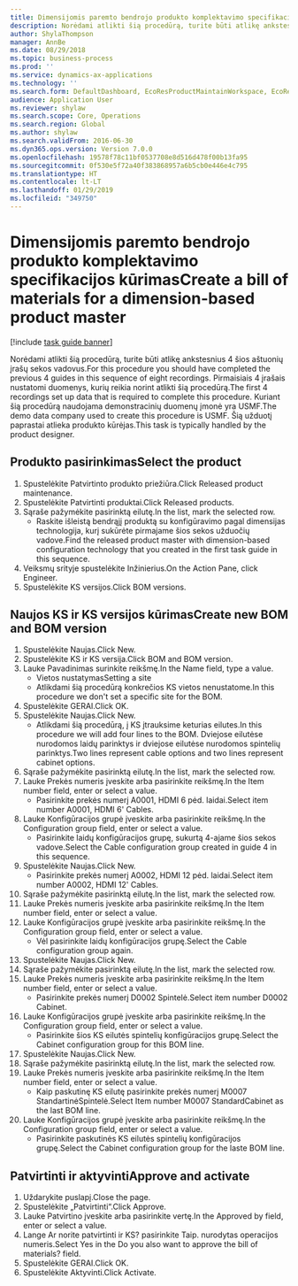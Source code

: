 ```yaml
---
title: Dimensijomis paremto bendrojo produkto komplektavimo specifikacijos kūrimas
description: Norėdami atlikti šią procedūrą, turite būti atlikę ankstesnius 4 šios aštuonių įrašų sekos vadovus.
author: ShylaThompson
manager: AnnBe
ms.date: 08/29/2018
ms.topic: business-process
ms.prod: ''
ms.service: dynamics-ax-applications
ms.technology: ''
ms.search.form: DefaultDashboard, EcoResProductMaintainWorkspace, EcoResProductOpenCasesFormPart, EcoResProductDetailsExtended, BOMConsistOf, BOMTable, InventItemIdLookupSimple, HcmWorkerLookUp
audience: Application User
ms.reviewer: shylaw
ms.search.scope: Core, Operations
ms.search.region: Global
ms.author: shylaw
ms.search.validFrom: 2016-06-30
ms.dyn365.ops.version: Version 7.0.0
ms.openlocfilehash: 19578f78c11bf0537708e8d516d478f00b13fa95
ms.sourcegitcommit: 0f530e5f72a40f383868957a6b5cb0e446e4c795
ms.translationtype: HT
ms.contentlocale: lt-LT
ms.lasthandoff: 01/29/2019
ms.locfileid: "349750"
---
```

# <a name="create-a-bill-of-materials-for-a-dimension-based-product-master"></a><span data-ttu-id="58cc6-103">Dimensijomis paremto bendrojo produkto komplektavimo specifikacijos kūrimas</span><span class="sxs-lookup"><span data-stu-id="58cc6-103">Create a bill of materials for a dimension-based product master</span></span>

[!include [task guide banner](../../includes/task-guide-banner.md)]

<span data-ttu-id="58cc6-104">Norėdami atlikti šią procedūrą, turite būti atlikę ankstesnius 4 šios aštuonių įrašų sekos vadovus.</span><span class="sxs-lookup"><span data-stu-id="58cc6-104">For this procedure you should have completed the previous 4 guides in this sequence of eight recordings.</span></span> <span data-ttu-id="58cc6-105">Pirmaisiais 4 įrašais nustatomi duomenys, kurių reikia norint atlikti šią procedūrą.</span><span class="sxs-lookup"><span data-stu-id="58cc6-105">The first 4 recordings set up data that is required to complete this procedure.</span></span> <span data-ttu-id="58cc6-106">Kuriant šią procedūrą naudojama demonstracinių duomenų įmonė yra USMF.</span><span class="sxs-lookup"><span data-stu-id="58cc6-106">The demo data company used to create this procedure is USMF.</span></span> <span data-ttu-id="58cc6-107">Šią užduotį paprastai atlieka produkto kūrėjas.</span><span class="sxs-lookup"><span data-stu-id="58cc6-107">This task is typically handled by the product designer.</span></span>


## <a name="select-the-product"></a><span data-ttu-id="58cc6-108">Produkto pasirinkimas</span><span class="sxs-lookup"><span data-stu-id="58cc6-108">Select the product</span></span>
1. <span data-ttu-id="58cc6-109">Spustelėkite Patvirtinto produkto priežiūra.</span><span class="sxs-lookup"><span data-stu-id="58cc6-109">Click Released product maintenance.</span></span>
2. <span data-ttu-id="58cc6-110">Spustelėkite Patvirtinti produktai.</span><span class="sxs-lookup"><span data-stu-id="58cc6-110">Click Released products.</span></span>
3. <span data-ttu-id="58cc6-111">Sąraše pažymėkite pasirinktą eilutę.</span><span class="sxs-lookup"><span data-stu-id="58cc6-111">In the list, mark the selected row.</span></span>
    * <span data-ttu-id="58cc6-112">Raskite išleistą bendrąjį produktą su konfigūravimo pagal dimensijas technologija, kurį sukūrėte pirmajame šios sekos užduočių vadove.</span><span class="sxs-lookup"><span data-stu-id="58cc6-112">Find the released product master with dimension-based configuration technology that you created in the first task guide in this sequence.</span></span>  
4. <span data-ttu-id="58cc6-113">Veiksmų srityje spustelėkite Inžinierius.</span><span class="sxs-lookup"><span data-stu-id="58cc6-113">On the Action Pane, click Engineer.</span></span>
5. <span data-ttu-id="58cc6-114">Spustelėkite KS versijos.</span><span class="sxs-lookup"><span data-stu-id="58cc6-114">Click BOM versions.</span></span>

## <a name="create-new-bom-and-bom-version"></a><span data-ttu-id="58cc6-115">Naujos KS ir KS versijos kūrimas</span><span class="sxs-lookup"><span data-stu-id="58cc6-115">Create new BOM and BOM version</span></span>
1. <span data-ttu-id="58cc6-116">Spustelėkite Naujas.</span><span class="sxs-lookup"><span data-stu-id="58cc6-116">Click New.</span></span>
2. <span data-ttu-id="58cc6-117">Spustelėkite KS ir KS versija.</span><span class="sxs-lookup"><span data-stu-id="58cc6-117">Click BOM and BOM version.</span></span>
3. <span data-ttu-id="58cc6-118">Lauke Pavadinimas surinkite reikšmę.</span><span class="sxs-lookup"><span data-stu-id="58cc6-118">In the Name field, type a value.</span></span>
    * <span data-ttu-id="58cc6-119">Vietos nustatymas</span><span class="sxs-lookup"><span data-stu-id="58cc6-119">Setting a site</span></span>  
    * <span data-ttu-id="58cc6-120">Atlikdami šią procedūrą konkrečios KS vietos nenustatome.</span><span class="sxs-lookup"><span data-stu-id="58cc6-120">In this procedure we don't set a specific site for the BOM.</span></span>  
4. <span data-ttu-id="58cc6-121">Spustelėkite GERAI.</span><span class="sxs-lookup"><span data-stu-id="58cc6-121">Click OK.</span></span>
5. <span data-ttu-id="58cc6-122">Spustelėkite Naujas.</span><span class="sxs-lookup"><span data-stu-id="58cc6-122">Click New.</span></span>
    * <span data-ttu-id="58cc6-123">Atlikdami šią procedūrą, į KS įtrauksime keturias eilutes.</span><span class="sxs-lookup"><span data-stu-id="58cc6-123">In this procedure we will add four lines to the BOM.</span></span> <span data-ttu-id="58cc6-124">Dviejose eilutėse nurodomos laidų parinktys ir dviejose eilutėse nurodomos spintelių parinktys.</span><span class="sxs-lookup"><span data-stu-id="58cc6-124">Two lines represent cable options and two lines represent cabinet options.</span></span>  
6. <span data-ttu-id="58cc6-125">Sąraše pažymėkite pasirinktą eilutę.</span><span class="sxs-lookup"><span data-stu-id="58cc6-125">In the list, mark the selected row.</span></span>
7. <span data-ttu-id="58cc6-126">Lauke Prekės numeris įveskite arba pasirinkite reikšmę.</span><span class="sxs-lookup"><span data-stu-id="58cc6-126">In the Item number field, enter or select a value.</span></span>
    * <span data-ttu-id="58cc6-127">Pasirinkite prekės numerį A0001, HDMI 6 pėd. laidai.</span><span class="sxs-lookup"><span data-stu-id="58cc6-127">Select item number A0001, HDMI 6' Cables.</span></span>  
8. <span data-ttu-id="58cc6-128">Lauke Konfigūracijos grupė įveskite arba pasirinkite reikšmę.</span><span class="sxs-lookup"><span data-stu-id="58cc6-128">In the Configuration group field, enter or select a value.</span></span>
    * <span data-ttu-id="58cc6-129">Pasirinkite laidų konfigūracijos grupę, sukurtą 4-ajame šios sekos vadove.</span><span class="sxs-lookup"><span data-stu-id="58cc6-129">Select the Cable configuration group created in guide 4 in this sequence.</span></span>  
9. <span data-ttu-id="58cc6-130">Spustelėkite Naujas.</span><span class="sxs-lookup"><span data-stu-id="58cc6-130">Click New.</span></span>
    * <span data-ttu-id="58cc6-131">Pasirinkite prekės numerį A0002, HDMI 12 pėd. laidai.</span><span class="sxs-lookup"><span data-stu-id="58cc6-131">Select item number A0002, HDMI 12' Cables.</span></span>  
10. <span data-ttu-id="58cc6-132">Sąraše pažymėkite pasirinktą eilutę.</span><span class="sxs-lookup"><span data-stu-id="58cc6-132">In the list, mark the selected row.</span></span>
11. <span data-ttu-id="58cc6-133">Lauke Prekės numeris įveskite arba pasirinkite reikšmę.</span><span class="sxs-lookup"><span data-stu-id="58cc6-133">In the Item number field, enter or select a value.</span></span>
12. <span data-ttu-id="58cc6-134">Lauke Konfigūracijos grupė įveskite arba pasirinkite reikšmę.</span><span class="sxs-lookup"><span data-stu-id="58cc6-134">In the Configuration group field, enter or select a value.</span></span>
    * <span data-ttu-id="58cc6-135">Vėl pasirinkite laidų konfigūracijos grupę.</span><span class="sxs-lookup"><span data-stu-id="58cc6-135">Select the Cable configuration group again.</span></span>  
13. <span data-ttu-id="58cc6-136">Spustelėkite Naujas.</span><span class="sxs-lookup"><span data-stu-id="58cc6-136">Click New.</span></span>
14. <span data-ttu-id="58cc6-137">Sąraše pažymėkite pasirinktą eilutę.</span><span class="sxs-lookup"><span data-stu-id="58cc6-137">In the list, mark the selected row.</span></span>
15. <span data-ttu-id="58cc6-138">Lauke Prekės numeris įveskite arba pasirinkite reikšmę.</span><span class="sxs-lookup"><span data-stu-id="58cc6-138">In the Item number field, enter or select a value.</span></span>
    * <span data-ttu-id="58cc6-139">Pasirinkite prekės numerį D0002 Spintelė.</span><span class="sxs-lookup"><span data-stu-id="58cc6-139">Select item number D0002 Cabinet.</span></span>  
16. <span data-ttu-id="58cc6-140">Lauke Konfigūracijos grupė įveskite arba pasirinkite reikšmę.</span><span class="sxs-lookup"><span data-stu-id="58cc6-140">In the Configuration group field, enter or select a value.</span></span>
    * <span data-ttu-id="58cc6-141">Pasirinkite šios KS eilutės spintelių konfigūracijos grupę.</span><span class="sxs-lookup"><span data-stu-id="58cc6-141">Select the Cabinet configuration group for this BOM line.</span></span>  
17. <span data-ttu-id="58cc6-142">Spustelėkite Naujas.</span><span class="sxs-lookup"><span data-stu-id="58cc6-142">Click New.</span></span>
18. <span data-ttu-id="58cc6-143">Sąraše pažymėkite pasirinktą eilutę.</span><span class="sxs-lookup"><span data-stu-id="58cc6-143">In the list, mark the selected row.</span></span>
19. <span data-ttu-id="58cc6-144">Lauke Prekės numeris įveskite arba pasirinkite reikšmę.</span><span class="sxs-lookup"><span data-stu-id="58cc6-144">In the Item number field, enter or select a value.</span></span>
    * <span data-ttu-id="58cc6-145">Kaip paskutinę KS eilutę pasirinkite prekės numerį M0007 StandartinėSpintelė.</span><span class="sxs-lookup"><span data-stu-id="58cc6-145">Select Item number M0007 StandardCabinet as the last BOM line.</span></span>  
20. <span data-ttu-id="58cc6-146">Lauke Konfigūracijos grupė įveskite arba pasirinkite reikšmę.</span><span class="sxs-lookup"><span data-stu-id="58cc6-146">In the Configuration group field, enter or select a value.</span></span>
    * <span data-ttu-id="58cc6-147">Pasirinkite paskutinės KS eilutės spintelių konfigūracijos grupę.</span><span class="sxs-lookup"><span data-stu-id="58cc6-147">Select the Cabinet configuration group for the laste BOM line.</span></span>  

## <a name="approve-and-activate"></a><span data-ttu-id="58cc6-148">Patvirtinti ir aktyvinti</span><span class="sxs-lookup"><span data-stu-id="58cc6-148">Approve and activate</span></span>
1. <span data-ttu-id="58cc6-149">Uždarykite puslapį.</span><span class="sxs-lookup"><span data-stu-id="58cc6-149">Close the page.</span></span>
2. <span data-ttu-id="58cc6-150">Spustelėkite „Patvirtinti“.</span><span class="sxs-lookup"><span data-stu-id="58cc6-150">Click Approve.</span></span>
3. <span data-ttu-id="58cc6-151">Lauke Patvirtino įveskite arba pasirinkite vertę.</span><span class="sxs-lookup"><span data-stu-id="58cc6-151">In the Approved by field, enter or select a value.</span></span>
4. <span data-ttu-id="58cc6-152">Lange Ar norite patvirtinti ir KS? pasirinkite Taip. nurodytas operacijos numeris.</span><span class="sxs-lookup"><span data-stu-id="58cc6-152">Select Yes in the Do you also want to approve the bill of materials? field.</span></span>
5. <span data-ttu-id="58cc6-153">Spustelėkite GERAI.</span><span class="sxs-lookup"><span data-stu-id="58cc6-153">Click OK.</span></span>
6. <span data-ttu-id="58cc6-154">Spustelėkite Aktyvinti.</span><span class="sxs-lookup"><span data-stu-id="58cc6-154">Click Activate.</span></span>

